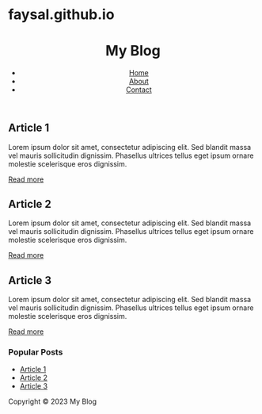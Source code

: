 # faysal.github.io
<!DOCTYPE html>
<html>
  <head>
    <meta charset="UTF-8">
    <title>My Blog</title>
  </head>
  <body>
    <header>
      <h1>My Blog</h1>
      <nav>
        <ul>
          <li><a href="#">Home</a></li>
          <li><a href="#">About</a></li>
          <li><a href="#">Contact</a></li>
        </ul>
      </nav>
    </header>
    <main>
      <article>
        <h2>Article 1</h2>
        <p>Lorem ipsum dolor sit amet, consectetur adipiscing elit. Sed blandit massa vel mauris sollicitudin dignissim. Phasellus ultrices tellus eget ipsum ornare molestie scelerisque eros dignissim. </p>
        <a href="#">Read more</a>
      </article>
      <article>
        <h2>Article 2</h2>
        <p>Lorem ipsum dolor sit amet, consectetur adipiscing elit. Sed blandit massa vel mauris sollicitudin dignissim. Phasellus ultrices tellus eget ipsum ornare molestie scelerisque eros dignissim. </p>
        <a href="#">Read more</a>
      </article>
      <article>
        <h2>Article 3</h2>
        <p>Lorem ipsum dolor sit amet, consectetur adipiscing elit. Sed blandit massa vel mauris sollicitudin dignissim. Phasellus ultrices tellus eget ipsum ornare molestie scelerisque eros dignissim. </p>
        <a href="#">Read more</a>
      </article>
    </main>
    <aside>
      <h3>Popular Posts</h3>
      <ul>
        <li><a href="#">Article 1</a></li>
        <li><a href="#">Article 2</a></li>
        <li><a href="#">Article 3</a></li>
      </ul>
    </aside>
    <footer>
      <p>Copyright © 2023 My Blog</p>
    </footer>
  </body>
</html>
